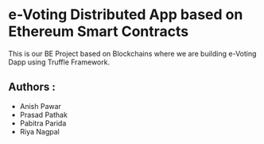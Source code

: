 # e-Voting Distributed App based on Ethereum Smart Contracts #

This is our BE Project based on Blockchains where we are building e-Voting Dapp using Truffle Framework.



## Authors : ##

*	Anish Pawar
* 	Prasad Pathak
*	Pabitra Parida
* 	Riya Nagpal